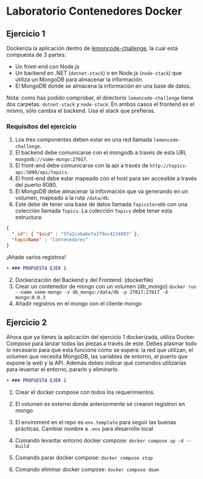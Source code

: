 # Laboratorio Contenedores Docker

## Ejercicio 1

Dockeriza la aplicación dentro de [lemoncode-challenge](./), la cual está compuesta de 3 partes:

- Un front-end con Node.js
- Un backend en .NET (`dotnet-stack`) o en Node.js (`node-stack`) que utiliza un MongoDB para almacenar la información.
- El MongoDB donde se almacena la información en una base de datos.

Nota: como has podido comprobar, el directorio `lemoncode-challenge` tiene dos carpetas: `dotnet-stack` y `node-stack`. En ambos casos el frontend es el mismo, sólo cambia el backend. Usa el stack que prefieras.

### Requisitos del ejercicio

1. Los tres componentes deben estar en una red llamada `lemoncode-challenge`.
2. El backend debe comunicarse con el mongodb a través de esta URL `mongodb://some-mongo:27017`.
3. El front-end debe comunicarse con la api a través de `http://topics-api:5000/api/topics`.
4. El front-end debe estar mapeado con el host para ser accesible a través del puerto 8080.
5. El MongoDB debe almacenar la información que va generando en un volumen, mapeado a la ruta `/data/db`.
6. Este debe de tener una base de datos llamada `TopicstoreDb` con una colección llamada `Topics`. La colección `Topics` debe tener esta estructura:

```json
{
  "_id": { "$oid" : "5fa2ca6abe7a379ec4234883" },
  "topicName" : "Contenedores"
}
```

¡Añade varios registros!

```diff
+ ### PROPUESTA EJER 1
```
2. Dockerización del Backend y del Frontend. (dockerfile)
3. Crear un contenedor de mongo con un volumen (db_mongo) `docker run --name some-mongo -v db_mongo:/data/db -p 27017:27017 -d mongo:8.0.3`
4. Añadir registros en el mongo con el cliente mongo

## Ejercicio 2

Ahora que ya tienes la aplicación del ejercicio 1 dockerizada, utiliza Docker Compose para lanzar todas las piezas a través de este. Debes plasmar todo lo necesario para que esta funcione como se espera: la red que utilizan, el volumen que necesita MongoDB, las variables de entorno, el puerto que expone la web y la API. Además debes indicar qué comandos utilizarías para levantar el entorno, pararlo y eliminarlo.

```diff
+ ### PROPUESTA EJER 2
```
1. Crear el docker compose con todos los requerimientos.
2. El volumen es externo donde anteriormente se crearon registron en mongo
3. El enviroment en el repo es `env.template` para seguir las buenas prácticas. Cambiar nombre a `.env` para desarrollo local

4. Comando levantar entorno docker compose: `docker compose up -d --build`
5. Comando parar docker compose: `docker compose stop` 
6. Comando eliminar docker compose: `docker compose down`